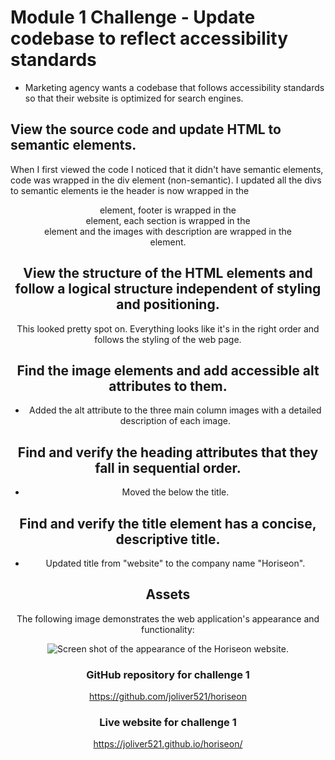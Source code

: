 # Module 1 Challenge - Update codebase to reflect accessibility standards

* Marketing agency wants a codebase that follows accessibility standards so that their website is optimized for search engines.

## View the source code and update HTML to semantic elements.

When I first viewed the code I noticed that it didn't have semantic elements, code was wrapped in the div element (non-semantic). I updated all the divs to semantic elements ie the header is now wrapped in the <header> element, footer is wrapped in the <footer> element, each section is wrapped in the <section> element and the images with description are wrapped in the <article> element.

## View the structure of the HTML elements and follow a logical structure independent of styling and positioning.

This looked pretty spot on. Everything looks like it's in the right order and follows the styling of the web page.

## Find the image elements and add accessible alt attributes to them.

* Added the alt attribute to the three main column images with a detailed description of each image.


## Find and verify the heading attributes that they fall in sequential order.

* Moved the <link> below the title.

## Find and verify the title element has a concise, descriptive title.

* Updated title from "website" to the company name "Horiseon".

## Assets

The following image demonstrates the web application's appearance and functionality:

![Screen shot of the appearance of the Horiseon website.](./assets/image-1.png)


# GitHub repository for challenge 1
https://github.com/joliver521/horiseon


# Live website for challenge 1
https://joliver521.github.io/horiseon/
